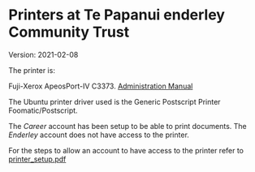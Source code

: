 # Printers at Te Papanui enderley Community Trust

Version: 2021-02-08

The printer is:

Fuji-Xerox ApeosPort-IV C3373. [Administration Manual](https://www.manualslib.com/manual/1063690/Fuji-Xerox-Apeosport-Iv-C5575.html)

The Ubuntu printer driver used is the Generic Postscript Printer Foomatic/Postscript.

The *Career* account has been setup to be able to print documents. The *Enderley* account does not have access to the printer.

For the steps to allow an account to have access to the printer refer to [printer_setup.pdf](printer_setup.pdf)
